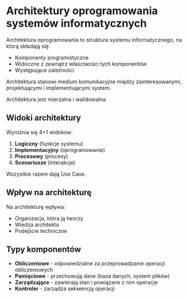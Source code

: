 # Architektury oprogramowania systemów informatycznych

Architektura oprogramowania to struktura systemu informatycznego, na którą składają się:

- Komponenty programistyczne
- Widoczne z zewnątrz właściwości tych komponentów
- Występujące zależności

Architektura stanowi medium komunikacyjne między zainteresowanymi, projektującymi i implementującymi system.

Architektura jest mierzalna i walidowalna.

## Widoki architektury

Wyróżnia się 4+1 widoków:

1. **Logiczny** (funkcje systemu)
2. **Implementacyjny** (oprogramowanie)
3. **Procesowy** (procesy)
4. **Scenariusze** (interakcje)

Wszystkie razem dają Use Case.

## Wpływ na architekturę

Na architekturę wpływa:

- Organizacja, która ją tworzy
- Wiedza architekta
- Podejście techniczne

## Typy komponentów

- **Obliczeniowe** - odpowiedzialne za przeprowadzanie operacji obliczeniowych
- **Pamięciowe** - przechowują dane (baza danych, system plików)
- **Zarządzające** - zawierają stan i powiązane z nim operacje
- **Kontroler** - zarządza sekwencją operacji